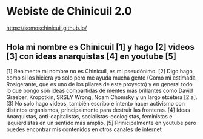 # Webiste de Chinicuil 2.0

https://somoschinicuil.github.io/

Hola mi nombre es Chinicuil [1] y hago [2] videos [3] con ideas anarquistas [4] en youtube [5]
-

[1] Realmente mi nombre no es Chinicuil, es mi pseudónimo.
[2] Digo hago, como si los hiciera yo solo pero me ayuda mucha gente (Como mi estimada Rosigerante, que es uno de los pilares de este proyecto) y en general todo lo que pongo son ideas compartidas de mentes más brillantes como David Graeber, Kropotkin, SRSLY Wrong, Noam Chomsky y un largo etcétera [2.a].
[3] No solo hago videos, también escribo e intento hacer activismo con distintos organismos, principalmente para destruir las fronteras.
[4] Ideas Anarquistas, anti-capitalistas, socialistas-ecologistas, feministas e izquierdistas en un sentido más amplio.
[5] Prinicipalmente en youtube pero puedes encontrar mis contenidos en otros canales de internet